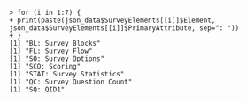     > for (i in 1:7) {
    + print(paste(json_data$SurveyElements[[i]]$Element, json_data$SurveyElements[[i]]$PrimaryAttribute, sep=": "))
    + }
    [1] "BL: Survey Blocks"
    [1] "FL: Survey Flow"
    [1] "SO: Survey Options"
    [1] "SCO: Scoring"
    [1] "STAT: Survey Statistics"
    [1] "QC: Survey Question Count"
    [1] "SQ: QID1"
